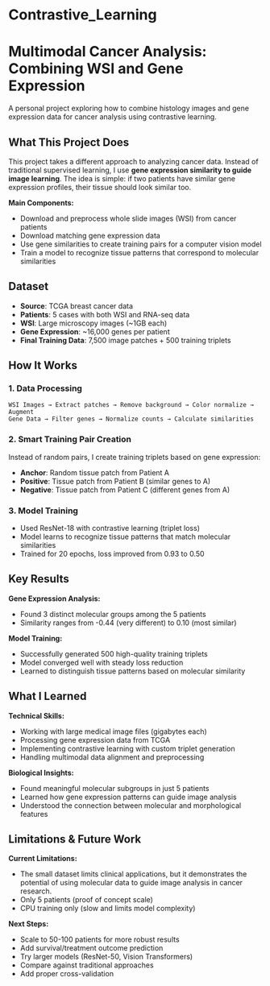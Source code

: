 # Contrastive_Learning

# Multimodal Cancer Analysis: Combining WSI and Gene Expression

A personal project exploring how to combine histology images and gene expression data for cancer analysis using contrastive learning.

## What This Project Does

This project takes a different approach to analyzing cancer data. Instead of traditional supervised learning, I use **gene expression similarity to guide image learning**. The idea is simple: if two patients have similar gene expression profiles, their tissue should look similar too.

**Main Components:**
- Download and preprocess whole slide images (WSI) from cancer patients
- Download matching gene expression data
- Use gene similarities to create training pairs for a computer vision model
- Train a model to recognize tissue patterns that correspond to molecular similarities

## Dataset

- **Source**: TCGA breast cancer data
- **Patients**: 5 cases with both WSI and RNA-seq data
- **WSI**: Large microscopy images (~1GB each)
- **Gene Expression**: ~16,000 genes per patient
- **Final Training Data**: 7,500 image patches + 500 training triplets

## How It Works

### 1. Data Processing
```
WSI Images → Extract patches → Remove background → Color normalize → Augment
Gene Data → Filter genes → Normalize counts → Calculate similarities
```

### 2. Smart Training Pair Creation
Instead of random pairs, I create training triplets based on gene expression:
- **Anchor**: Random tissue patch from Patient A
- **Positive**: Tissue patch from Patient B (similar genes to A)
- **Negative**: Tissue patch from Patient C (different genes from A)

### 3. Model Training
- Used ResNet-18 with contrastive learning (triplet loss)
- Model learns to recognize tissue patterns that match molecular similarities
- Trained for 20 epochs, loss improved from 0.93 to 0.50

## Key Results

**Gene Expression Analysis:**
- Found 3 distinct molecular groups among the 5 patients
- Similarity ranges from -0.44 (very different) to 0.10 (most similar)

**Model Training:**
- Successfully generated 500 high-quality training triplets
- Model converged well with steady loss reduction
- Learned to distinguish tissue patterns based on molecular similarity


## What I Learned

**Technical Skills:**
- Working with large medical image files (gigabytes each)
- Processing gene expression data from TCGA
- Implementing contrastive learning with custom triplet generation
- Handling multimodal data alignment and preprocessing

**Biological Insights:**
- Found meaningful molecular subgroups in just 5 patients
- Learned how gene expression patterns can guide image analysis
- Understood the connection between molecular and morphological features

## Limitations & Future Work

**Current Limitations:**
- The small dataset limits clinical applications, but it demonstrates the potential of using molecular data to guide image analysis in cancer research.
- Only 5 patients (proof of concept scale)
- CPU training only (slow and limits model complexity)

**Next Steps:**
- Scale to 50-100 patients for more robust results
- Add survival/treatment outcome prediction
- Try larger models (ResNet-50, Vision Transformers)
- Compare against traditional approaches
- Add proper cross-validation
